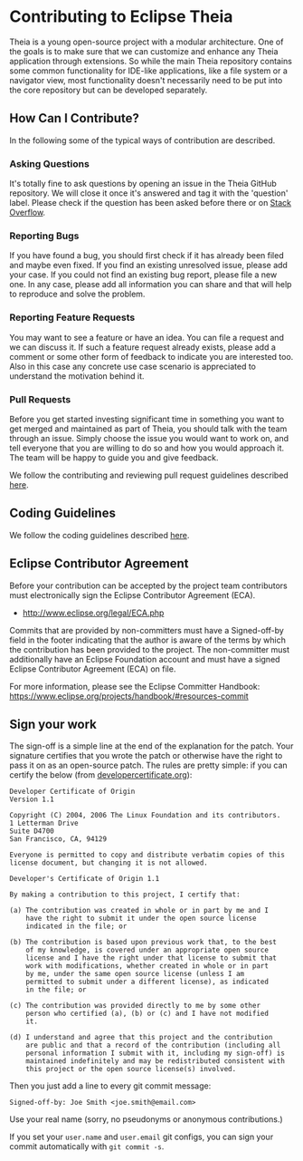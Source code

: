 # Contributing to Eclipse Theia

Theia is a young open-source project with a modular architecture. One of the
goals is to make sure that we can customize and enhance any Theia application
through extensions.  So while the main Theia repository contains some common
functionality for IDE-like applications, like a file system or a navigator
view, most functionality doesn't necessarily need to be put into the core
repository but can be developed separately.

## How Can I Contribute?

In the following some of the typical ways of contribution are described.

### Asking Questions

It's totally fine to ask questions by opening an issue in the Theia GitHub
repository. We will close it once it's answered and tag it with the 'question'
label. Please check if the question has been asked before there or on [Stack
Overflow](https://stackoverflow.com).

### Reporting Bugs

If you have found a bug, you should first check if it has already been filed
and maybe even fixed. If you find an existing unresolved issue, please add your
case. If you could not find an existing bug report, please file a new one. In
any case, please add all information you can share and that will help to
reproduce and solve the problem.

### Reporting Feature Requests

You may want to see a feature or have an idea. You can file a request and we
can discuss it.  If such a feature request already exists, please add a comment
or some other form of feedback to indicate you are interested too. Also in this
case any concrete use case scenario is appreciated to understand the motivation
behind it.

### Pull Requests

Before you get started investing significant time in something you want to get
merged and maintained as part of Theia, you should talk with the team through
an issue. Simply choose the issue you would want to work on, and tell everyone
that you are willing to do so and how you would approach it. The team will be
happy to guide you and give feedback.

We follow the contributing and reviewing pull request guidelines described
[here](https://github.com/eclipse-theia/theia/blob/master/doc/pull-requests.md).

## Coding Guidelines

We follow the coding guidelines described
[here](https://github.com/eclipse-theia/theia/wiki/Coding-Guidelines).

## Eclipse Contributor Agreement

Before your contribution can be accepted by the project team contributors must
electronically sign the Eclipse Contributor Agreement (ECA).

* http://www.eclipse.org/legal/ECA.php

Commits that are provided by non-committers must have a Signed-off-by field in
the footer indicating that the author is aware of the terms by which the
contribution has been provided to the project. The non-committer must
additionally have an Eclipse Foundation account and must have a signed Eclipse
Contributor Agreement (ECA) on file.

For more information, please see the Eclipse Committer Handbook:
https://www.eclipse.org/projects/handbook/#resources-commit

## Sign your work

The sign-off is a simple line at the end of the explanation for the patch. Your
signature certifies that you wrote the patch or otherwise have the right to
pass it on as an open-source patch. The rules are pretty simple: if you can
certify the below (from
[developercertificate.org](http://developercertificate.org/)):

```
Developer Certificate of Origin
Version 1.1

Copyright (C) 2004, 2006 The Linux Foundation and its contributors.
1 Letterman Drive
Suite D4700
San Francisco, CA, 94129

Everyone is permitted to copy and distribute verbatim copies of this
license document, but changing it is not allowed.

Developer's Certificate of Origin 1.1

By making a contribution to this project, I certify that:

(a) The contribution was created in whole or in part by me and I
    have the right to submit it under the open source license
    indicated in the file; or

(b) The contribution is based upon previous work that, to the best
    of my knowledge, is covered under an appropriate open source
    license and I have the right under that license to submit that
    work with modifications, whether created in whole or in part
    by me, under the same open source license (unless I am
    permitted to submit under a different license), as indicated
    in the file; or

(c) The contribution was provided directly to me by some other
    person who certified (a), (b) or (c) and I have not modified
    it.

(d) I understand and agree that this project and the contribution
    are public and that a record of the contribution (including all
    personal information I submit with it, including my sign-off) is
    maintained indefinitely and may be redistributed consistent with
    this project or the open source license(s) involved.
```

Then you just add a line to every git commit message:

    Signed-off-by: Joe Smith <joe.smith@email.com>

Use your real name (sorry, no pseudonyms or anonymous contributions.)

If you set your `user.name` and `user.email` git configs, you can sign your
commit automatically with `git commit -s`.
